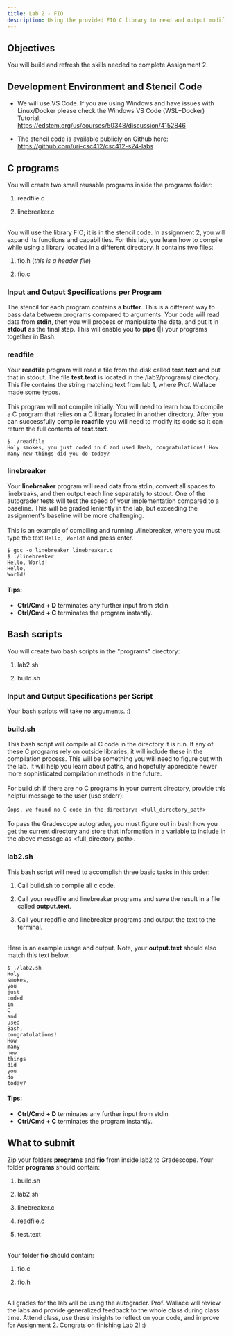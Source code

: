 ```yaml
---
title: Lab 2 - FIO
description: Using the provided FIO C library to read and output modified data from stdin, to a file and stdout
---
```


## Objectives
You will build and refresh the skills needed to complete Assignment 2.

## Development Environment and Stencil Code
* We will use VS Code. If you are using Windows and have issues with
Linux/Docker please check the Windows VS Code (WSL+Docker) Tutorial:
\
https://edstem.org/us/courses/50348/discussion/4152846

* The stencil code is available publicly on Github here:
https://github.com/uri-csc412/csc412-s24-labs

## C programs
You will create two small reusable programs inside the programs folder:

1.  readfile.c

2.  linebreaker.c

\
You will use the library FIO; it is in the stencil code. In assignment
2, you will expand its functions and capabilities. For this lab, you
learn how to compile while using a library located in a different
directory. It contains two files:

1.  fio.h (*this is a header file*)

2.  fio.c

### Input and Output Specifications per Program
The stencil for each program contains a **buffer**. This is a different way
to pass data between programs compared to arguments. Your code will read
data from **stdin**, then you will process or manipulate the data, and put
it in **stdout** as the final step. This will enable you to **pipe** (\|) your
programs together in Bash.

### readfile

Your **readfile** program will read a file from the disk called
**test.text** and put that in stdout. The file **test.text** is located
in the /lab2/programs/ directory. This file contains the string matching
text from lab 1, where Prof. Wallace made some typos.\
\
This program will not compile initially. You will need to learn how to
compile a C program that relies on a C library located in another
directory. After you can successfully compile **readfile** you will need
to modify its code so it can return the full contents of **test.text**.


```
$ ./readfile
Holy smokes, you just coded in C and used Bash, congratulations! How
many new things did you do today?
```

### linebreaker

Your **linebreaker** program will read data from stdin, convert all
spaces to linebreaks, and then output each line separately to stdout. One of the autograder
tests will test the speed of your implementation compared to a baseline.
This will be graded leniently in the lab, but exceeding the assignment's
baseline will be more challenging.\
\
This is an example of compiling and running ./linebreaker, where you must type the
text ```Hello, World!``` and press enter. 

```
$ gcc -o linebreaker linebreaker.c
$ ./linebreaker
Hello, World!
Hello,
World!
```

#### Tips: 
* **Ctrl/Cmd + D** terminates any further input from stdin
* **Ctrl/Cmd + C** terminates the program instantly.

## Bash scripts
You will create two bash scripts in the "programs" directory:

1.  lab2.sh

2.  build.sh

### Input and Output Specifications per Script
Your bash scripts will take no arguments. :)

### build.sh
This bash script will compile all C code in the directory it is run. If
any of these C programs rely on outside libraries, it will include these
in the compilation process. This will be something you will need to
figure out with the lab. It will help you learn about paths, and
hopefully appreciate newer more sophisticated compilation methods in the
future.\
\
For build.sh if there are no C programs in your current directory,
provide this helpful message to the user (use stderr):
\
\
```Oops, we found no C code in the directory: <full_directory_path>```
\
\
To pass the Gradescope autograder, you must figure out in bash how you
get the current directory and store that information in a variable to
include in the above message as <full_directory_path>.

### lab2.sh

This bash script will need to accomplish three basic tasks in this
order:

1.  Call build.sh to compile all c code.

2.  Call your readfile and linebreaker programs and save the result in a
    file called **output.text**.

3.  Call your readfile and linebreaker programs and output the text to
    the terminal.

\
Here is an example usage and output. Note, your **output.text** should also match
this text below.

```
$ ./lab2.sh
Holy
smokes,
you
just
coded
in
C
and
used
Bash,
congratulations!
How
many
new
things
did
you
do
today?
```

#### Tips: 
* **Ctrl/Cmd + D** terminates any further input from stdin
* **Ctrl/Cmd + C** terminates the program instantly.

## What to submit

Zip your folders **programs** and **fio** from inside lab2 to
Gradescope. Your folder **programs** should contain:

1.  build.sh

2.  lab2.sh

3.  linebreaker.c

4.  readfile.c

5.  test.text

\
Your folder **fio** should contain:

1.  fio.c

2.  fio.h

\
All grades for the lab will be using the autograder. Prof. Wallace will
review the labs and provide generalized feedback to the whole class
during class time. Attend class, use these insights to reflect on your
code, and improve for Assignment 2. Congrats on finishing Lab 2! :)
